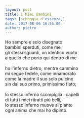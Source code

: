 ```yaml
---
layout: post
title: I Miei Bambini
tags: [scheggia d'essenza,]
date: 2017-08-06 16:56:00
author: pietro
---
```

Ho sempre e solo disegnato<br/>bambini sperduti, come me<br/>gli stessi sguardi, un identico vuoto<br/>a quello che porto qui dentro di me<br/><br/>ho l'inferno dietro, mentre cammino<br/>mi segue fedele, come innamorato<br/>come la madre il suo solo pulcino<br/>sin dal suo primo, primissimo fiato;<br/><br/>lo stesso inferno scompiglia i capelli<br/>di tutti i miei ritratti più belli,<br/>lo stesso inferno muove al pianto<br/>ogni anima che mai ho dipinto.
